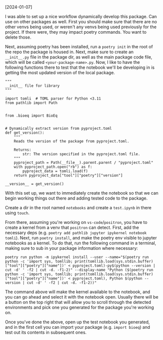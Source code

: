 
[2024-01-07]

I was able to set up a nice workflow dynamically develop this package. Can use on other packages as well. First you should make sure that there are no other venvs being used, or weren't any venvs being used previously for the project. If there were, they may impact poetry commands. You want to delete those.

Next, assuming poetry has been installed, run a `poetry init` in the root of the repo the package is housed in. Next, make sure to create an `__init__.py` file in the package dir, as well as the main package code file, which will be called `<your-package-name>.py`. Now, I like to have the following functions there to test that the notebook we'll be developing in is getting the most updated version of the local package.

```{bash}
"""
__init__ file for library
"""

import tomli  # TOML parser for Python <3.11
from pathlib import Path


from .bioeq import BioEq


# Dynamically extract version from pyproject.toml
def get_version():
    """
    Reads the version of the package from pyproject.toml.

    Returns:
        str: The version specified in the pyproject.toml file.
    """
    pyproject_path = Path(__file__).parent.parent / "pyproject.toml"
    with pyproject_path.open("rb") as f:
        pyproject_data = tomli.load(f)
    return pyproject_data["tool"]["poetry"]["version"]

__version__ = get_version()
```

With this set up, we want to immediately create the notebook so that we can begin working things out there and adding tested code to the package.

Create a dir in the root named `notebooks` and create a `test.ipynb` in there using `touch`.

From there, assuming you're working on `vs-code`/`positron`, you have to create a kernel from a venv that `positron` can detect. First, add the necessary deps (e.g. `poetry add pathlib jupyter ipykernel notebook tomli`). Next, run `poetry install`, and make the poetry env visible to jupyter notebooks as a kernel. To do that, run the following command in a terminal, making sure to sub in your package information where necessary:

`poetry run python -m ipykernel install --user --name="$(poetry run python -c 'import sys, tomllib; print(tomllib.load(sys.stdin.buffer)["tool"]["poetry"]["name"])' < pyproject.toml)-py$(python --version | cut -d' ' -f2 | cut -d. -f1-2)" --display-name "Python ($(poetry run python -c 'import sys, tomllib; print(tomllib.load(sys.stdin.buffer)["tool"]["poetry"]["name"])' < pyproject.toml), Python $(python --version | cut -d' ' -f2 | cut -d. -f1-2))"`

The command above will make the kernel available to the notebook, and you can go ahead and select it with the notebook open. Usually there will be a button on the top right that will allow you to scroll through the detected environments and pick one you generated for the package you're working on.

Once you've done the above, open up the test notebook you generated, and in the first cell you can import your package (e.g. `import bioeq`) and test out its contents in subsequent ones.
